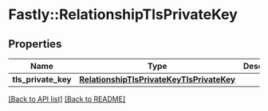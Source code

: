# Fastly::RelationshipTlsPrivateKey

## Properties

| Name | Type | Description | Notes |
| ---- | ---- | ----------- | ----- |
| **tls_private_key** | [**RelationshipTlsPrivateKeyTlsPrivateKey**](RelationshipTlsPrivateKeyTlsPrivateKey.md) |  | [optional] |

[[Back to API list]](../../README.md#endpoints) [[Back to README]](../../README.md)

